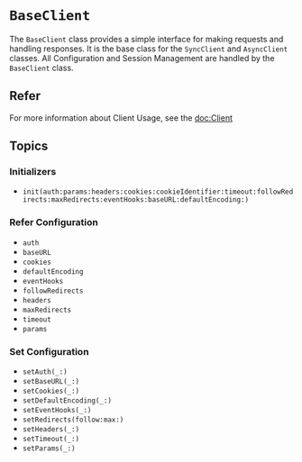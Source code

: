 # ``BaseClient``

The `BaseClient` class provides a simple interface for making requests and handling responses. It is the base class for the `SyncClient` and `AsyncClient` classes. All Configuration and Session Management are handled by the `BaseClient` class.

## Refer

For more information about Client Usage, see the <doc:Client>

## Topics

### Initializers

- ``init(auth:params:headers:cookies:cookieIdentifier:timeout:followRedirects:maxRedirects:eventHooks:baseURL:defaultEncoding:)``

### Refer Configuration

- ``auth``
- ``baseURL``
- ``cookies``
- ``defaultEncoding``
- ``eventHooks``
- ``followRedirects``
- ``headers``
- ``maxRedirects``
- ``timeout``
- ``params``

### Set Configuration

- ``setAuth(_:)``
- ``setBaseURL(_:)``
- ``setCookies(_:)``
- ``setDefaultEncoding(_:)``
- ``setEventHooks(_:)``
- ``setRedirects(follow:max:)``
- ``setHeaders(_:)``
- ``setTimeout(_:)``
- ``setParams(_:)``
